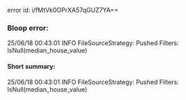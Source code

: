 error id: i/fMtVk0OPrXA57qGUZ7YA==
### Bloop error:

25/06/18 00:43:01 INFO FileSourceStrategy: Pushed Filters: IsNull(median_house_value)
#### Short summary: 

25/06/18 00:43:01 INFO FileSourceStrategy: Pushed Filters: IsNull(median_house_value)